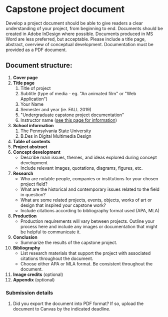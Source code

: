 # Capstone project document

Develop a project document should be able to give readers a clear understanding of your project, from beginning to end. Documents should be created in Adobe InDesign where possible. Documents produced in MS Word are less preferred, but acceptable. Please include a title page, abstract, overview of conceptual development. Documentation must be provided as a PDF document.

## Document structure:

1. **Cover page**
2. **Title page**
   1. Title of project
   2. Subtitle \(type of media - eg. "An animated film" or "Web Application"\)
   3. Your Name
   4. Semester and year \(ie. FALL 2019\)
   5. "Undergraduate capstone project documentation"
   6. Instructor name \([see this page for information](/instructor.md)\)
3. **School information**
   1. The Pennsylvania State University
   2. B.Des in Digital Multimedia Design
4. **Table of contents**
5. **Project abstract**
6. **Concept development**
   * Describe main issues, themes, and ideas explored during concept development
   * Include relevant images, quotations, diagrams, figures, etc.
7. **Research**
   * Who are notable people, companies or institutions for your chosen project field?
   * What are the historical and contemporary issues related to the field in question?
   * What are some related projects, events, objects, works of art or design that inspired your capstone work?
   * Include citations according to bibliography format used \(APA, MLA\)
8. **Production**
   * Production requirements will vary between projects. Outline your process here and include any images or documentation that might be helpful to communicate it.
9. **Conclusion**
   * Summarize the results of the capstone project.
10. **Bibliography**
    * List research materials that support the project with associated citations throughout the document.
    * Choose either APA or MLA format. Be consistent throughout the document.
11. **Image credits** \(optional\)
12. **Appendix** \(optional\)

### Submission details

1. Did you export the document into PDF format? If so, upload the document to Canvas by the indicated deadline.



